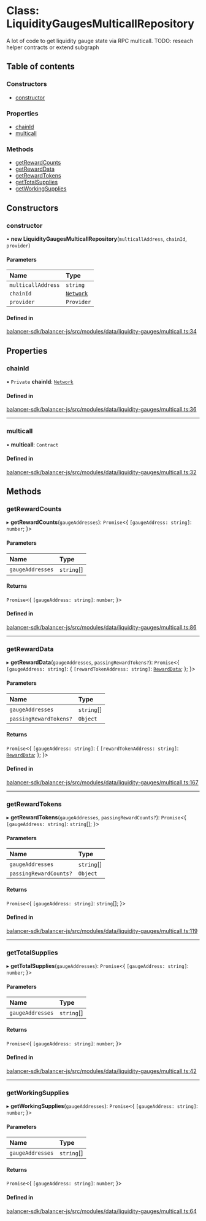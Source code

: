 # Class: LiquidityGaugesMulticallRepository

A lot of code to get liquidity gauge state via RPC multicall.
TODO: reseach helper contracts or extend subgraph

## Table of contents

### Constructors

- [constructor](LiquidityGaugesMulticallRepository.md#constructor)

### Properties

- [chainId](LiquidityGaugesMulticallRepository.md#chainid)
- [multicall](LiquidityGaugesMulticallRepository.md#multicall)

### Methods

- [getRewardCounts](LiquidityGaugesMulticallRepository.md#getrewardcounts)
- [getRewardData](LiquidityGaugesMulticallRepository.md#getrewarddata)
- [getRewardTokens](LiquidityGaugesMulticallRepository.md#getrewardtokens)
- [getTotalSupplies](LiquidityGaugesMulticallRepository.md#gettotalsupplies)
- [getWorkingSupplies](LiquidityGaugesMulticallRepository.md#getworkingsupplies)

## Constructors

### constructor

• **new LiquidityGaugesMulticallRepository**(`multicallAddress`, `chainId`, `provider`)

#### Parameters

| Name | Type |
| :------ | :------ |
| `multicallAddress` | `string` |
| `chainId` | [`Network`](../enums/Network.md) |
| `provider` | `Provider` |

#### Defined in

[balancer-sdk/balancer-js/src/modules/data/liquidity-gauges/multicall.ts:34](https://github.com/balancer-labs/balancer-sdk/blob/c094037b/balancer-js/src/modules/data/liquidity-gauges/multicall.ts#L34)

## Properties

### chainId

• `Private` **chainId**: [`Network`](../enums/Network.md)

#### Defined in

[balancer-sdk/balancer-js/src/modules/data/liquidity-gauges/multicall.ts:36](https://github.com/balancer-labs/balancer-sdk/blob/c094037b/balancer-js/src/modules/data/liquidity-gauges/multicall.ts#L36)

___

### multicall

• **multicall**: `Contract`

#### Defined in

[balancer-sdk/balancer-js/src/modules/data/liquidity-gauges/multicall.ts:32](https://github.com/balancer-labs/balancer-sdk/blob/c094037b/balancer-js/src/modules/data/liquidity-gauges/multicall.ts#L32)

## Methods

### getRewardCounts

▸ **getRewardCounts**(`gaugeAddresses`): `Promise`<{ `[gaugeAddress: string]`: `number`;  }\>

#### Parameters

| Name | Type |
| :------ | :------ |
| `gaugeAddresses` | `string`[] |

#### Returns

`Promise`<{ `[gaugeAddress: string]`: `number`;  }\>

#### Defined in

[balancer-sdk/balancer-js/src/modules/data/liquidity-gauges/multicall.ts:86](https://github.com/balancer-labs/balancer-sdk/blob/c094037b/balancer-js/src/modules/data/liquidity-gauges/multicall.ts#L86)

___

### getRewardData

▸ **getRewardData**(`gaugeAddresses`, `passingRewardTokens?`): `Promise`<{ `[gaugeAddress: string]`: { `[rewardTokenAddress: string]`: [`RewardData`](../interfaces/RewardData.md);  };  }\>

#### Parameters

| Name | Type |
| :------ | :------ |
| `gaugeAddresses` | `string`[] |
| `passingRewardTokens?` | `Object` |

#### Returns

`Promise`<{ `[gaugeAddress: string]`: { `[rewardTokenAddress: string]`: [`RewardData`](../interfaces/RewardData.md);  };  }\>

#### Defined in

[balancer-sdk/balancer-js/src/modules/data/liquidity-gauges/multicall.ts:167](https://github.com/balancer-labs/balancer-sdk/blob/c094037b/balancer-js/src/modules/data/liquidity-gauges/multicall.ts#L167)

___

### getRewardTokens

▸ **getRewardTokens**(`gaugeAddresses`, `passingRewardCounts?`): `Promise`<{ `[gaugeAddress: string]`: `string`[];  }\>

#### Parameters

| Name | Type |
| :------ | :------ |
| `gaugeAddresses` | `string`[] |
| `passingRewardCounts?` | `Object` |

#### Returns

`Promise`<{ `[gaugeAddress: string]`: `string`[];  }\>

#### Defined in

[balancer-sdk/balancer-js/src/modules/data/liquidity-gauges/multicall.ts:119](https://github.com/balancer-labs/balancer-sdk/blob/c094037b/balancer-js/src/modules/data/liquidity-gauges/multicall.ts#L119)

___

### getTotalSupplies

▸ **getTotalSupplies**(`gaugeAddresses`): `Promise`<{ `[gaugeAddress: string]`: `number`;  }\>

#### Parameters

| Name | Type |
| :------ | :------ |
| `gaugeAddresses` | `string`[] |

#### Returns

`Promise`<{ `[gaugeAddress: string]`: `number`;  }\>

#### Defined in

[balancer-sdk/balancer-js/src/modules/data/liquidity-gauges/multicall.ts:42](https://github.com/balancer-labs/balancer-sdk/blob/c094037b/balancer-js/src/modules/data/liquidity-gauges/multicall.ts#L42)

___

### getWorkingSupplies

▸ **getWorkingSupplies**(`gaugeAddresses`): `Promise`<{ `[gaugeAddress: string]`: `number`;  }\>

#### Parameters

| Name | Type |
| :------ | :------ |
| `gaugeAddresses` | `string`[] |

#### Returns

`Promise`<{ `[gaugeAddress: string]`: `number`;  }\>

#### Defined in

[balancer-sdk/balancer-js/src/modules/data/liquidity-gauges/multicall.ts:64](https://github.com/balancer-labs/balancer-sdk/blob/c094037b/balancer-js/src/modules/data/liquidity-gauges/multicall.ts#L64)
